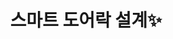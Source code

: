 <p align="center">
  <h1 align="center">스마트 도어락 설계✨</h1>
</p>
<p align="center">

</p>
<p align="center">

</p>
